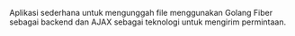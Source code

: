 Aplikasi sederhana untuk mengunggah file menggunakan Golang Fiber sebagai backend dan AJAX sebagai teknologi untuk mengirim permintaan.
